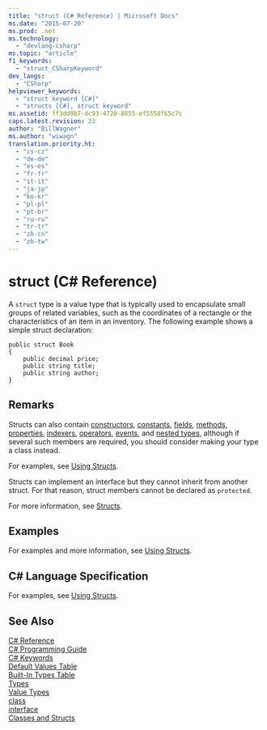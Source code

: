 ```yaml
---
title: "struct (C# Reference) | Microsoft Docs"
ms.date: "2015-07-20"
ms.prod: .net
ms.technology: 
  - "devlang-csharp"
ms.topic: "article"
f1_keywords: 
  - "struct_CSharpKeyword"
dev_langs: 
  - "CSharp"
helpviewer_keywords: 
  - "struct keyword [C#]"
  - "structs [C#], struct keyword"
ms.assetid: ff3dd9b7-dc93-4720-8855-ef5558f65c7c
caps.latest.revision: 23
author: "BillWagner"
ms.author: "wiwagn"
translation.priority.ht: 
  - "cs-cz"
  - "de-de"
  - "es-es"
  - "fr-fr"
  - "it-it"
  - "ja-jp"
  - "ko-kr"
  - "pl-pl"
  - "pt-br"
  - "ru-ru"
  - "tr-tr"
  - "zh-cn"
  - "zh-tw"
---
```

# struct (C# Reference)
A `struct` type is a value type that is typically used to encapsulate small groups of related variables, such as the coordinates of a rectangle or the characteristics of an item in an inventory. The following example shows a simple struct declaration:  
  
```  
public struct Book  
{  
    public decimal price;  
    public string title;  
    public string author;  
}  
```  
  
## Remarks  
 Structs can also contain [constructors](../../../csharp/programming-guide/classes-and-structs/constructors.md), [constants](../../../csharp/programming-guide/classes-and-structs/constants.md), [fields](../../../csharp/programming-guide/classes-and-structs/fields.md), [methods](../../../csharp/programming-guide/classes-and-structs/methods.md), [properties](../../../csharp/programming-guide/classes-and-structs/properties.md), [indexers](../../../csharp/programming-guide/indexers/index.md), [operators](../../../csharp/programming-guide/statements-expressions-operators/operators.md), [events](../../../csharp/programming-guide/events/index.md), and [nested types](../../../csharp/programming-guide/classes-and-structs/nested-types.md), although if several such members are required, you should consider making your type a class instead.  
  
 For examples, see [Using Structs](../../../csharp/programming-guide/classes-and-structs/using-structs.md).  
  
 Structs can implement an interface but they cannot inherit from another struct. For that reason, struct members cannot be declared as `protected`.  
  
 For more information, see [Structs](../../../csharp/programming-guide/classes-and-structs/structs.md).  
  
## Examples  
 For examples and more information, see [Using Structs](../../../csharp/programming-guide/classes-and-structs/using-structs.md).  
  
## C# Language Specification  
 For examples, see [Using Structs](../../../csharp/programming-guide/classes-and-structs/using-structs.md).  
  
## See Also  
 [C# Reference](../../../csharp/language-reference/index.md)   
 [C# Programming Guide](../../../csharp/programming-guide/index.md)   
 [C# Keywords](../../../csharp/language-reference/keywords/index.md)   
 [Default Values Table](../../../csharp/language-reference/keywords/default-values-table.md)   
 [Built-In Types Table](../../../csharp/language-reference/keywords/built-in-types-table.md)   
 [Types](../../../csharp/language-reference/keywords/types.md)   
 [Value Types](../../../csharp/language-reference/keywords/value-types.md)   
 [class](../../../csharp/language-reference/keywords/class.md)   
 [interface](../../../csharp/language-reference/keywords/interface.md)   
 [Classes and Structs](../../../csharp/programming-guide/classes-and-structs/index.md)